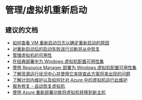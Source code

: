 <properties
    pageTitle="management/virtual machine restarts"
    description="管理/虚拟机重新启动"
    service="microsoft.compute"
    resource="virtualmachines"
    authors="scottazure"
    displayOrder=""
    selfHelpType="generic"
    supportTopicIds="32411816"
    resourceTags=""
    productPesIds="14749"
    cloudEnvironments="public"
/>


# <a name="managementvirtual-machine-restarts"></a>管理/虚拟机重新启动

## <a name="recommended-documents"></a>**建议的文档**
* [如何查看 VM 重新启动日志以确定重新启动的原因](https://azure.microsoft.com/blog/viewing-vm-reboot-logs)
* [对重新启动后的启动失败进行诊断并从中恢复](https://azure.microsoft.com/blog/boot-diagnostics-for-virtual-machines-v2/)
* [管理虚拟机的可用性](https://docs.microsoft.com/azure/virtual-machines/windows/manage-availability)
* [在经典部署中为 Windows 虚拟机配置可用性集](https://docs.microsoft.com/azure/virtual-machines/windows/classic/configure-availability)
* [使用 Resource Manager 部署为 Windows 虚拟机配置可用性集](https://docs.microsoft.com/azure/virtual-machines/windows/create-availability-set?toc=%2fazure%2fvirtual-machines%2fwindows%2ftoc.json)
* [了解资源运行状况中心并使用它来排查此方案将来出现的问题](https://docs.microsoft.com/azure/resource-health/resource-health-overview)
* [了解计划内维护以及如何针对 Azure 中的虚拟机运行此维护](https://azure.microsoft.com/blog/service-healing-auto-recovery-of-virtual-machines)
* [服务修复 - 自动恢复虚拟机](https://azure.microsoft.com/blog/service-healing-auto-recovery-of-virtual-machines)
* [使用 Azure 重新部署功能将虚拟机转移到新主机](https://azure.microsoft.com/blog/service-healing-auto-recovery-of-virtual-machines)
